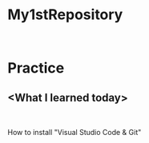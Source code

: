 <p><h1>My1stRepository<h1></p>
<br />
Practice 
<p>
<h2>&lt;What I learned today&gt;</h2>
<br />
</p>
How to install &quot;Visual Studio Code &amp; Git&quot;
